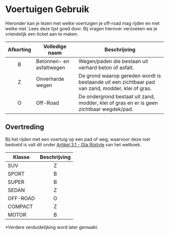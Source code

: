 # Voertuigen Gebruik

Hieronder kan je lezen met welke voertuigen je off-road mag rijden en met welke niet. Lees deze lijst goed door. Bij vragen hierover verzoeken we je vriendelijk een ticket aan te maken.

| Afkorting | Volledige naam | Beschrijving |
|:---:|---|---|
|B| Betonnen- en asfaltwegen | Wegen/paden die bestaan uit verhard beton of asfalt. |
|Z| Onverharde wegen | De grond waarop gereden wordt is bestaande uit een zichtbaar pad van zand, modder, klei of gras. 
|O| Off-Road | De ondergrond bestaat uit zand, modder, klei of gras en er is geen zichtbaar wegdek/pad. |

## Overtreding

Bij het rijden met een voertuig op een pad of weg, waarvoor deze niet bedoeld is valt dit onder [Artikel 3.1 - Gta Rijstyle](https://regels.vossendijkrp.nl/wetboek/#31-gta-rijstyle) van het wetboek.

| Klasse | Beschrijving |
|---|:---:|
 | SUV | Z
 | SPORT | B
 | SUPER | B
 | SEDAN | Z
 | OFF-ROAD | O
 | COMPACT | Z
 | MOTOR | B
 
*Verdere verduidelijking word later gemaakt.
